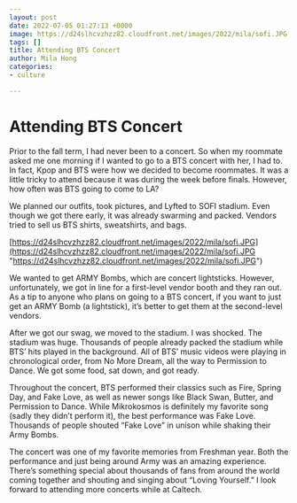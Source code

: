 ```yaml
---
layout: post
date: 2022-07-05 01:27:13 +0000
image: https://d24slhcvzhzz82.cloudfront.net/images/2022/mila/sofi.JPG
tags: []
title: Attending BTS Concert
author: Mila Hong
categories:
- culture

---
```

# Attending BTS Concert

Prior to the fall term, I had never been to a concert. So when my roommate asked me one morning if I wanted to go to a BTS concert with her, I had to. In fact, Kpop and BTS were how we decided to become roommates. It was a little tricky to attend because it was during the week before finals. However, how often was BTS going to come to LA?

We planned our outfits, took pictures, and Lyfted to SOFI stadium. Even though we got there early, it was already swarming and packed. Vendors tried to sell us BTS shirts, sweatshirts, and bags.

[https://d24slhcvzhzz82.cloudfront.net/images/2022/mila/sofi.JPG](https://d24slhcvzhzz82.cloudfront.net/images/2022/mila/sofi.JPG "https://d24slhcvzhzz82.cloudfront.net/images/2022/mila/sofi.JPG")

We wanted to get ARMY Bombs, which are concert lightsticks. However, unfortunately, we got in line for a first-level vendor booth and they ran out. As a tip to anyone who plans on going to a BTS concert, if you want to just get an ARMY Bomb (a lightstick), it’s better to get them at the second-level vendors.

After we got our swag, we moved to the stadium. I was shocked. The stadium was huge. Thousands of people already packed the stadium while BTS’ hits played in the background. All of BTS’ music videos were playing in chronological order, from No More Dream, all the way to Permission to Dance. We got some food, sat down, and got ready.

Throughout the concert, BTS performed their classics such as Fire, Spring Day, and Fake Love, as well as newer songs like Black Swan, Butter, and Permission to Dance. While Mikrokosmos is definitely my favorite song (sadly they didn’t perform it), the best performance was Fake Love. Thousands of people shouted “Fake Love” in unison while shaking their Army Bombs.

The concert was one of my favorite memories from Freshman year. Both the performance and just being around Army was an amazing experience. There’s something special about thousands of fans from around the world coming together and shouting and singing about “Loving Yourself.” I look forward to attending more concerts while at Caltech.